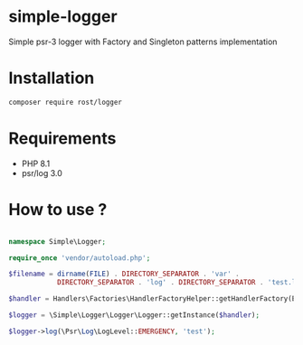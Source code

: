 # simple-logger
Simple psr-3 logger with Factory and Singleton patterns implementation

# Installation

```bash
composer require rost/logger
```

# Requirements
 - PHP 8.1
 - psr/log 3.0

# How to use ?

```php

namespace Simple\Logger;

require_once 'vendor/autoload.php';

$filename = dirname(FILE) . DIRECTORY_SEPARATOR . 'var' .
            DIRECTORY_SEPARATOR . 'log' . DIRECTORY_SEPARATOR . 'test.log';

$handler = Handlers\Factories\HandlerFactoryHelper::getHandlerFactory(Enums\Handler::FILE)::create($filename);

$logger = \Simple\Logger\Logger\Logger::getInstance($handler);

$logger->log(\Psr\Log\LogLevel::EMERGENCY, 'test');
```
